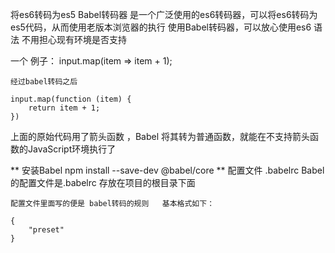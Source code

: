 将es6转码为es5
Babel转码器 是一个广泛使用的es6转码器，可以将es6转码为es5代码，从而使用老版本浏览器的执行 使用Babel转码器，可以放心使用es6 语法 不用担心现有环境是否支持

一个 例子：
    input.map(item => item + 1);

    经过babel转码之后

    input.map(function (item) {
        return item + 1;
    })

上面的原始代码用了箭头函数 ，Babel 将其转为普通函数，就能在不支持箭头函数的JavaScript环境执行了

** 安装Babel
    npm install --save-dev @babel/core
** 配置文件 .babelrc
    Babel 的配置文件是.babelrc 存放在项目的根目录下面

    配置文件里面写的便是 babel转码的规则   基本格式如下：

    {
        "preset"
    }